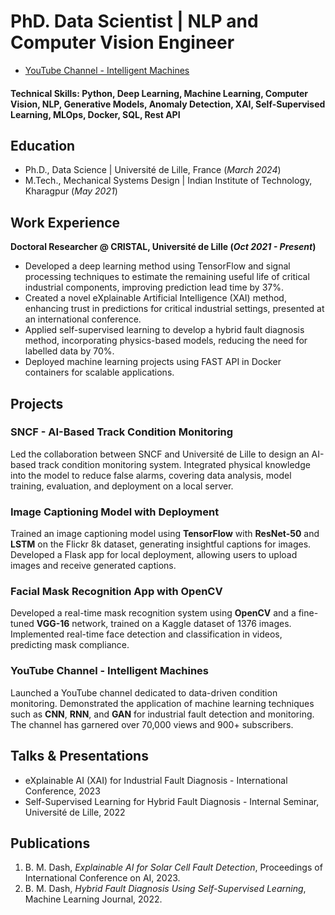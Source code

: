 # PhD. Data Scientist | NLP and Computer Vision Engineer

- [YouTube Channel - Intelligent Machines](www.youtube.com/@Mohankumardash)

#### Technical Skills: Python, Deep Learning, Machine Learning, Computer Vision, NLP, Generative Models, Anomaly Detection, XAI, Self-Supervised Learning, MLOps, Docker, SQL, Rest API

## Education
- Ph.D., Data Science | Université de Lille, France (_March 2024_)  
- M.Tech., Mechanical Systems Design | Indian Institute of Technology, Kharagpur (_May 2021_)

## Work Experience
**Doctoral Researcher @ CRISTAL, Université de Lille (_Oct 2021 - Present_)**
- Developed a deep learning method using TensorFlow and signal processing techniques to estimate the remaining useful life of critical industrial components, improving prediction lead time by 37%.
- Created a novel eXplainable Artificial Intelligence (XAI) method, enhancing trust in predictions for critical industrial settings, presented at an international conference.
- Applied self-supervised learning to develop a hybrid fault diagnosis method, incorporating physics-based models, reducing the need for labelled data by 70%.
- Deployed machine learning projects using FAST API in Docker containers for scalable applications.

## Projects
### SNCF - AI-Based Track Condition Monitoring
Led the collaboration between SNCF and Université de Lille to design an AI-based track condition monitoring system. Integrated physical knowledge into the model to reduce false alarms, covering data analysis, model training, evaluation, and deployment on a local server.

### Image Captioning Model with Deployment
Trained an image captioning model using **TensorFlow** with **ResNet-50** and **LSTM** on the Flickr 8k dataset, generating insightful captions for images. Developed a Flask app for local deployment, allowing users to upload images and receive generated captions.

### Facial Mask Recognition App with OpenCV
Developed a real-time mask recognition system using **OpenCV** and a fine-tuned **VGG-16** network, trained on a Kaggle dataset of 1376 images. Implemented real-time face detection and classification in videos, predicting mask compliance.

### YouTube Channel - Intelligent Machines
Launched a YouTube channel dedicated to data-driven condition monitoring. Demonstrated the application of machine learning techniques such as **CNN**, **RNN**, and **GAN** for industrial fault detection and monitoring. The channel has garnered over 70,000 views and 900+ subscribers.

## Talks & Presentations
- eXplainable AI (XAI) for Industrial Fault Diagnosis - International Conference, 2023
- Self-Supervised Learning for Hybrid Fault Diagnosis - Internal Seminar, Université de Lille, 2022

## Publications
1. B. M. Dash, _Explainable AI for Solar Cell Fault Detection_, Proceedings of International Conference on AI, 2023.
2. B. M. Dash, _Hybrid Fault Diagnosis Using Self-Supervised Learning_, Machine Learning Journal, 2022.

